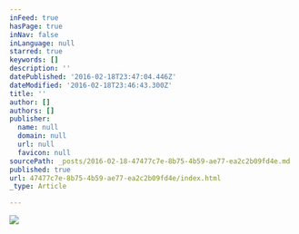 ```yaml
---
inFeed: true
hasPage: true
inNav: false
inLanguage: null
starred: true
keywords: []
description: ''
datePublished: '2016-02-18T23:47:04.446Z'
dateModified: '2016-02-18T23:46:43.300Z'
title: ''
author: []
authors: []
publisher:
  name: null
  domain: null
  url: null
  favicon: null
sourcePath: _posts/2016-02-18-47477c7e-8b75-4b59-ae77-ea2c2b09fd4e.md
published: true
url: 47477c7e-8b75-4b59-ae77-ea2c2b09fd4e/index.html
_type: Article

---
```

![](https://the-grid-user-content.s3-us-west-2.amazonaws.com/2513aa8b-28ce-4a07-a7c1-cd3c6ba2e402.png)